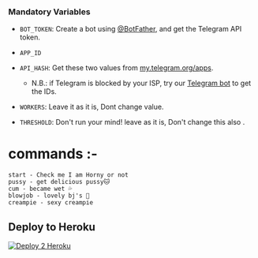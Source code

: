 
### Mandatory Variables

* `BOT_TOKEN`: Create a bot using [@BotFather](https://telegram.dog/BotFather), and get the Telegram API token.

* `APP_ID`
* `API_HASH`: Get these two values from [my.telegram.org/apps](https://my.telegram.org/apps).
  * N.B.: if Telegram is blocked by your ISP, try our [Telegram bot](https://telegram.dog/UseTGXBot) to get the IDs.

* `WORKERS`: Leave it as it is, Dont change value.

* `THRESHOLD`: Don't run your mind! leave as it is, Don't change this also .
# commands :-
    start - Check me I am Horny or not
    pussy - get delicious pussy🐱
    cum - became wet 💦
    blowjob - lovely bj's 🔞
    creampie - sexy creampie 
## Deploy to Heroku
[![Deploy 2 Heroku](https://www.herokucdn.com/deploy/button.svg)](https://heroku.com/deploy?template=https://github.com/armysquadbyag/test )

